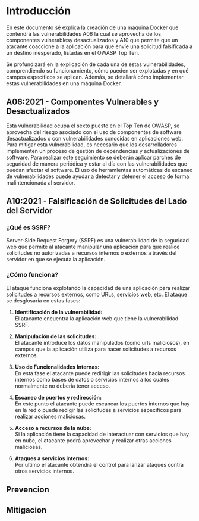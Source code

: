 # Introducción

En este documento sé explica la creación de una máquina Docker que contendrá las vulnerabilidades A06 la cual se aprovecha de los componentes vulnerablesy desactualizados y A10 que permite que 
un atacante coaccione a la aplicación para que envíe una solicitud falsificada a un destino inesperado, listadas en el OWASP Top Ten.

Se profundizará en la explicación de cada una de estas vulnerabilidades, comprendiendo su funcionamiento, cómo pueden ser explotadas y en qué campos específicos se aplican. Además, se detallará
cómo implementar estas vulnerabilidades en una máquina Docker.


## A06:2021 - Componentes Vulnerables y Desactualizados
Esta vulnerabilidad ocupa el sexto puesto en el Top Ten de OWASP, se aprovecha del riesgo asociado con el uso de componentes de software desactualizados o con vulnerabilidades conocidas en aplicaciones web. Para mitigar esta vulnerabilidad, es necesario que los desarrolladores implementen un proceso de gestión de dependencias y actualizaciones de software. Para realizar este seguimiento se deberán aplicar parches de seguridad de manera periódica y estar al día con las vulnerabilidades que puedan afectar el software. El uso de herramientas automáticas de escaneo de vulnerabilidades puede ayudar a detectar y detener el acceso de forma malintencionada al servidor.


## A10:2021 - Falsificación de Solicitudes del Lado del Servidor

### ¿Qué es SSRF?

Server-Side Request Forgery (SSRF) es una vulnerabilidad de la seguridad web que permite al atacante manipular una aplicación para que realice solicitudes no autorizadas a recursos internos o externos a través del servidor en que se ejecuta la aplicación.

### ¿Cómo funciona?

El ataque funciona explotando la capacidad de una aplicación para realizar solicitudes a recursos externos, como URLs, servicios web, etc. El ataque se desglosaría en estas fases:

1. **Identificación de la vulnerabilidad:** <br>
El atacante encuentra la aplicación web que tiene la vulnerabilidad SSRF.
   
2. **Manipulación de las solicitudes:** <br>
El atacante introduce los datos manipulados (como urls maliciosos), en campos que la aplicación utiliza para hacer solicitudes a recursos externos.

3. **Uso de Funcionalidades Internas:** <br>
En esta fase el atacante puede redirigir las solicitudes hacia recursos internos como bases de datos o servicios internos a los cuales normalmente no debería tener acceso. 

4. **Escaneo de puertos y redirección:** <br>
En este punto el atacante puede escanear los puertos internos que hay en la red o puede redigir las solicitudes a servicios especificos para realizar acciones maliciosas.

5. **Acceso a recursos de la nube:** <br>
Si la aplicación tiene la capacidad de interactuar con servicios que hay en nube, el atacante podrá aprovechar y realizar otras acciones maliciosas.

6. **Ataques a servicios internos:** <br>
Por ultimo el atacante obtendrá el control para lanzar ataques contra otros servicios internos.

## Prevencion

## Mitigacion


